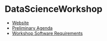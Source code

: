 # DataScienceWorkshop

* [Website](http://scienceevents.co.nz/datascience)
* [Preliminary Agenda](AGENDA.md)
* [Workshop Software Requirements](SoftwareRequirements.md)

